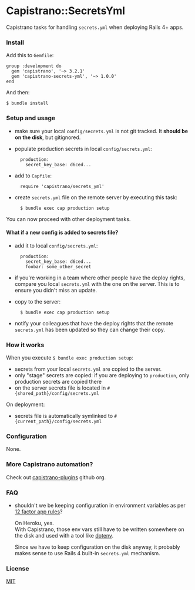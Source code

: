 # Capistrano::SecretsYml

Capistrano tasks for handling `secrets.yml` when deploying Rails 4+ apps.

### Install

Add this to `Gemfile`:

    group :development do
      gem 'capistrano', '~> 3.2.1'
      gem 'capistrano-secrets-yml', '~> 1.0.0'
    end

And then:

    $ bundle install

### Setup and usage

- make sure your local `config/secrets.yml` is not git tracked. It **should be on
  the disk**, but gitignored.

- populate production secrets in local `config/secrets.yml`:

        production:
          secret_key_base: d6ced...

- add to `Capfile`:

        require 'capistrano/secrets_yml'

- create `secrets.yml` file on the remote server by executing this task:

        $ bundle exec cap production setup

You can now proceed with other deployment tasks.

#### What if a new config is added to secrets file?

- add it to local `config/secrets.yml`:

        production:
          secret_key_base: d6ced...
          foobar: some_other_secret

- if you're working in a team where other people have the deploy rights, compare
  you local `secrets.yml` with the one on the server. This is to ensure you
  didn't miss an update.
- copy to the server:

        $ bundle exec cap production setup

- notify your colleagues that have the deploy rights that the remote
  `secrets.yml` has been updated so they can change their copy.


### How it works

When you execute `$ bundle exec production setup`:

- secrets from your local `secrets.yml` are copied to the server.<br/>
- only "stage" secrets are copied: if you are deploying to `production`,
  only production secrets are copied there
- on the server secrets file is located  in `#{shared_path}/config/secrets.yml`

On deployment:

- secrets file is automatically symlinked to `#{current_path}/config/secrets.yml`

### Configuration

None.

### More Capistrano automation?

Check out [capistrano-plugins](https://github.com/capistrano-plugins) github org.

### FAQ

- shouldn't we be keeping configuration in environment variables as per
  [12 factor app rules](http://12factor.net/config)?

  On Heroku, yes.<br/>
  With Capistrano, those env vars still have to be written somewhere on the disk
  and used with a tool like [dotenv](https://github.com/bkeepers/dotenv).

  Since we have to keep configuration on the disk anyway, it probably makes
  sense to use Rails 4 built-in `secrets.yml` mechanism.

### License

[MIT](LICENSE.md)
